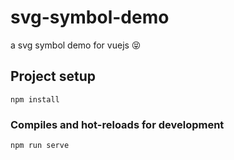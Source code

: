 # svg-symbol-demo

a svg symbol demo for vuejs 😝

## Project setup
```
npm install
```

### Compiles and hot-reloads for development
```
npm run serve
```
